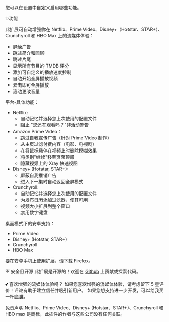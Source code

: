 您可以在设置中自定义启用哪些功能。

✨功能

此扩展可自动增强你在 Netflix、Prime Video、Disney+（Hotstar、STAR+）、Crunchyroll 和 HBO Max 上的流媒体体验：
<ul>
<li>屏蔽广告</li>
<li>跳过简介和回顾</li>
<li>跳过片尾</li>
<li>显示所有节目的 TMDB 评分</li>
<li>添加可自定义的播放速度控制</li>
<li>自动开始全屏播放视频</li>
<li>双击即可全屏播放</li>
<li>滚动更改音量</li>
</ul>

平台-具体功能：
<ul>
<li>Netflix:
  <ul>
    <li>自动记忆并选择您上次使用的配置文件</li>
    <li>阻止 "您还在观看吗？"非活动警告</li>
  </ul>
</li>

<li>Amazon Prime Video：
  <ul>
    <li>跳过自我宣传广告（针对 Prime Video 制作）</li>
    <li>从主页过滤付费内容（电影、电视剧）</li>
    <li>在将鼠标悬停在视频上时删除模糊效果</li>
    <li>将类别"继续"移至页面顶部</li>
    <li>隐藏视频上的 Xray 快速视图</li>
  </ul>
</li>

<li>Disney+ (Hotstar, STAR+):
  <ul>
    <li>屏蔽自我推销广告</li>
    <li>进入下一集时自动返回全屏模式</li>
  </ul>
</li>

<li>Crunchyroll:
  <ul>
    <li>自动记忆并选择您上次使用的配置文件</li>
    <li>为发布日历添加过滤器，使其可用</li>
    <li>视频大小扩展到整个窗口</li>
    <li>禁用数字键盘</li>
  </ul>
</li>
</ul>

桌面模式下的安卓支持：
<ul>
<li>Prime Video</li>
<li>Disney+ (Hotstar, STAR+)</li>
<li>Crunchyroll</li>
<li>HBO Max</li>
</ul>
要在安卓手机上使用扩展，请下载 Firefox。

☔ 安全且开源
此扩展是开源的！欢迎在 <a href="https://github.com/Dreamlinerm/Netflix-Prime-Auto-Skip" target="_blank">Github</a> 上贡献或探索代码。

💕 喜欢增强的流媒体体验吗？
如果您喜欢增强的流媒体体验，请考虑留下 5 星评价！评论有助于建立信任并吸引新用户。
如果您想支持进一步开发，可以给我买一杯<a href="https://github.com/sponsors/Dreamlinerm" target="_blank">咖啡</a>。

免责声明
Netflix、Prime Video、Disney+ (Hotstar、STAR+)、Crunchyroll 和 HBO max 是商标，此插件的作者与这些公司没有任何关联。